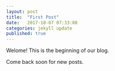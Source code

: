 ```yaml
---
layout: post
title:  "First Post"
date:   2017-10-07 07:33:08
categories: jekyll update
published: true
---
```


Welome! This is the beginning of our blog.

Come back soon for new posts.
